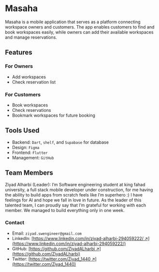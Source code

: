 <body> <h1>Masaha</h1> <p>Masaha is a mobile application that serves as a platform connecting workspace owners and customers. The app enables customers to find and book workspaces easily, while owners can add their available workspaces and manage reservations.</p>

<h2>Features</h2>
<h3>For Owners</h3>
<ul>
	<li>Add workspaces</li>
	<li>Check reservation list</li>
</ul>

<h3>For Customers</h3>
<ul>
	<li>Book workspaces</li>
	<li>Check reservations</li>
	<li>Bookmark workspaces for future booking</li>
</ul>

<h2>Tools Used</h2>
<ul>
	<li>Backend: <code>Dart</code>, <code>shelf</code>, and <code>Supabase</code> for database</li>
	<li>Design: <code>Figma</code></li>
	<li>Frontend: <code>Flutter</code></li>
	<li>Management: <code>GitHub</code></li>
</ul>

<h2>Team Members</h2>
<p>Ziyad Alharbi (Leader): I’m Software engineering student at king fahad university, a full stack mobile developer under construction, for me having the ability to build apps from scratch feels like I’m superhero :)
I have feelings for AI and hope we fall in love in future. As the leader of this talented team, I can proudly say that I’m grateful for working with each member. We managed to build everything only in one week.
</p>

<h3>Contact</h3>
<ul>
	<li>Email: <code>ziyad.swengineer@gmail.com</code></li>
	<li>LinkedIn: <a href="[https://www.linkedin.com/in/ziyad-alharbi-294059222/ ↗](https://www.linkedin.com/in/ziyad-alharbi-294059222/)">[https://www.linkedin.com/in/ziyad-alharbi-294059222/ ↗](https://www.linkedin.com/in/ziyad-alharbi-294059222/)</a></li>
	<li>GitHub: <a href="[https://github.com/ZiyadALharbi ↗](https://github.com/ZiyadALharbi)">[https://github.com/ZiyadALharbi ↗](https://github.com/ZiyadALharbi)</a></li>
	<li>Twitter: <a href="[https://twitter.com/Ziyad_1440 ↗](https://twitter.com/Ziyad_1440)">[https://twitter.com/Ziyad_1440 ↗](https://twitter.com/Ziyad_1440)</a></li>
</ul>
